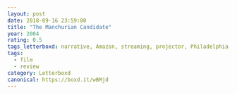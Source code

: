 ```yaml
---
layout: post 
date: 2018-09-16 23:59:00
title: "The Manchurian Candidate"
year: 2004
rating: 0.5
tags_letterboxd: narrative, Amazon, streaming, projector, Philadelphia, Leah
tags:
  - film
  - review
category: Letterboxd
canonical: https://boxd.it/wBMjd
---
```

